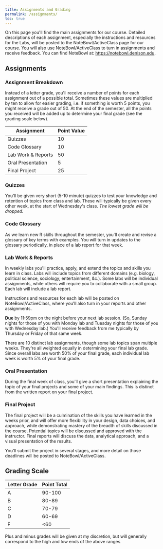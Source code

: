 ```yaml
---
title: Assignments and Grading
permalink: /assignments/
toc: true
---
```


On this page you'll find the main assignments for our course. Detailed descriptions of each assignment, especially the instructions and resources for the Labs, will be posted to the NoteBowl/ActiveClass page for our course. You will also use NoteBowl/ActiveClass to turn in assignments and receive feedback. You can find NoteBowl at: <https://notebowl.denison.edu>.

## Assignments

### Assignment Breakdown

Instead of a letter grade, you'll receive a number of points for each assignment out of a possible total. Sometimes these values are multiplied by ten to allow for easier grading, i.e. if something is worth 5 points, you might receive a grade out of 50. At the end of the semester, all the points you received will be added up to determine your final grade (see the grading scale below).

Assignment|Point Value
----|--
Quizzes|10
Code Glossary|10
Lab Work & Reports|50
Oral Presentation|5
Final Project|25

### Quizzes

You'll be given very short (5-10 minute) quizzes to test your knowledge and retention of topics from class and lab. These will typically be given every other week, at the start of Wednesday's class. *The lowest grade will be dropped.*

### Code Glossary

As we learn new R skills throughout the semester, you'll create and revise a glossary of key terms with examples. You will turn in updates to the glossary periodically, in place of a lab report for that week.

### Lab Work & Reports

In weekly labs you'll practice, apply, and extend the topics and skills you learn in class. Labs will include topics from different domains (e.g. biology, political science, sociology, entertainment, &c.). Some labs will be individual assignments, while others will require you to collaborate with a small group. Each lab will include a lab report.

Instructions and resources for each lab will be posted on NoteBowl/ActiveClass, where you'll also turn in your reports and other assignments.

**Due** by 11:59pm on the night before your next lab session. (So, Sunday nights for those of you with Monday lab and Tuesday nights for those of you with Wednesday lab.) You'll receive feedback from me typically by Thursday or Friday of that same week.

There are 10 distinct lab assignments, though some lab topics span multiple weeks. They're all weighted equally in determining your final lab grade. Since overall labs are worth 50% of your final grade, each individual lab week is worth 5% of your final grade.

### Oral Presentation

During the final week of class, you'll give a short presentation explaining the topic of your final projects and some of your main findings. This is distinct from the written report on your final project.

### Final Project

The final project will be a culmination of the skills you have learned in the weeks prior, and will offer more flexibility in your design, data choices, and approach, while demonstrating mastery of the breadth of skills discussed in the course. Potential topics will be discussed and approved with the instructor. Final reports will discuss the data, analytical approach, and a visual presentation of the results.

You'll submit the project in several stages, and more detail on those deadlines will be posted to NoteBowl/ActiveClass.

## Grading Scale

Letter Grade|Point Total
---|---
A|90-100
B|80-89
C|70-79
D|60-69
F|<60

Plus and minus grades will be given at my discretion, but will generally correspond to the high and low ends of the above ranges.
